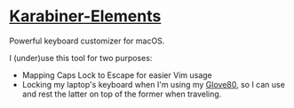 # [Karabiner-Elements](https://karabiner-elements.pqrs.org/)

Powerful keyboard customizer for macOS.

I (under)use this tool for two purposes:

- Mapping Caps Lock to Escape for easier Vim usage
- Locking my laptop's keyboard when I'm using my [Glove80](https://www.moergo.com/collections/glove80-keyboards),
so I can use and rest the latter on top of the former when traveling.
